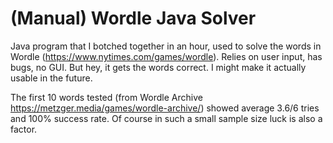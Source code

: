 # (Manual) Wordle Java Solver
Java program that I botched together in an hour, used to solve the words in Wordle (https://www.nytimes.com/games/wordle). Relies on user input, has bugs, no GUI. But hey, it gets the words correct. I might make it actually usable in the future.

The first 10 words tested (from Wordle Archive https://metzger.media/games/wordle-archive/) showed average 3.6/6 tries and 100% success rate. Of course in such a small sample size luck is also a factor.
